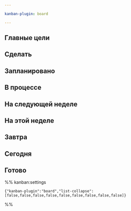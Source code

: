 ```yaml
---

kanban-plugin: board

---
```


## Главные цели



## Сделать



## Запланировано



## В процессе



## На следующей неделе



## На этой неделе



## Завтра



## Сегодня



## Готово





%% kanban:settings
```
{"kanban-plugin":"board","list-collapse":[false,false,false,false,false,false,false,false,false]}
```
%%